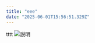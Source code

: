 ```yaml
---
title: "eee"
date: "2025-06-01T15:56:51.329Z"
---
```


tttt
<img src="/uploads/c6f52657-cfdf-401b-a3a0-6498a1469357-slider6.webp" alt="説明">
